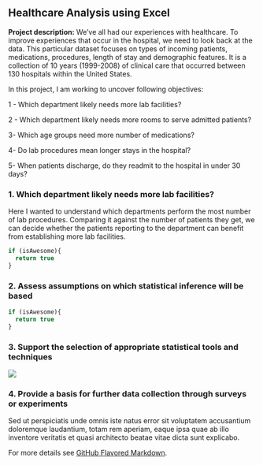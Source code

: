 ## Healthcare Analysis using Excel

**Project description:** 
We’ve all had our experiences with healthcare. To improve experiences that occur in the hospital, we need to look back at the data. This particular dataset focuses on types of incoming patients, medications, procedures, length of stay and demographic features. It is a collection of 10 years (1999-2008) of clinical care that occurred between 130 hospitals within the United States. 

In this project, I am working to uncover following objectives:

1 - Which department likely needs more lab facilities?

2 - Which department likely needs more rooms to serve admitted patients?

3-  Which age groups need more number of medications?

4-  Do lab procedures mean longer stays in the hospital?

5-  When patients discharge, do they readmit to the hospital in under 30 days?


### 1. Which department likely needs more lab facilities?

Here I wanted to understand which departments perform the most number of lab procedures. Comparing it against the number of patients they get, we can 
decide whether the patients reporting to the department can benefit from establishing more lab facilities.

```javascript
if (isAwesome){
  return true
}
```

### 2. Assess assumptions on which statistical inference will be based

```javascript
if (isAwesome){
  return true
}
```

### 3. Support the selection of appropriate statistical tools and techniques

<img src="images/dummy_thumbnail.jpg?raw=true"/>

### 4. Provide a basis for further data collection through surveys or experiments

Sed ut perspiciatis unde omnis iste natus error sit voluptatem accusantium doloremque laudantium, totam rem aperiam, eaque ipsa quae ab illo inventore veritatis et quasi architecto beatae vitae dicta sunt explicabo. 

For more details see [GitHub Flavored Markdown](https://guides.github.com/features/mastering-markdown/).
